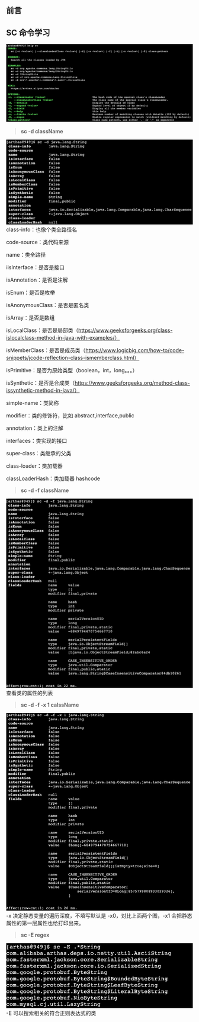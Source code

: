 ## 前言

## SC 命令学习

![](/assets/2021051800.png)

> **sc -d className**

![](/assets/2021051801.png)class-info：也像个类全路径名

code-source：类代码来源

name：类全路径

iisInterface：是否是接口                                                                                                                                                

 isAnnotation：是否是注解                                                                                                                                         

 isEnum：是否是枚举                                                                                                                                                

 isAnonymousClass：是否是匿名类                                                                                                                                        

 isArray：是否是数组                                                                                                                                            

 isLocalClass：是否是局部类（https://www.geeksforgeeks.org/class-islocalclass-method-in-java-with-examples/）                                                                                                                                     

 isMemberClass：是否是成员类（https://www.logicbig.com/how-to/code-snippets/jcode-reflection-class-ismemberclass.html）                                                                                                                                              

 isPrimitive：是否为原始类型（boolean，int，long。。。）                                                                                                                                             

 isSynthetic：是否是合成类（https://www.geeksforgeeks.org/method-class-issynthetic-method-in-java/）                                                                                                                                               

 simple-name：类简称                                                                                                                                     

 modifier：类的修饰符，比如 abstract,interface,public                                                                                                                            

 annotation：类上的注解                                                                                                                                                             

 interfaces：类实现的接口                                                                                                                                                            

 super-class：类继承的父类                                                                                                                                                            

 class-loader：类加载器                                                                                                  

 classLoaderHash：类加载器 hashcode



> **sc -d -f className**

![](/assets/2021051802.png)查看类的属性的列表

> **sc -d -f -x 1 calssName**

![](/assets/2021051805.png)-x 决定静态变量的遍历深度，不填写默认是 -x0，对比上面两个图，-x1 会把静态属性的第一层属性也给打印出来。

> **sc -E regex**

![](/assets/2021051806.png)-E 可以搜索相关的符合正则表达式的类









